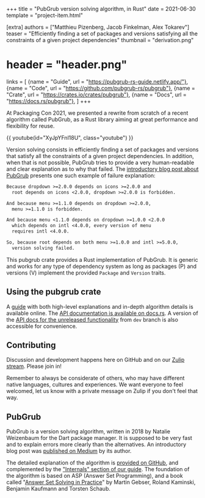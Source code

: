 +++
title = "PubGrub version solving algorithm, in Rust"
date = 2021-06-30
template = "project-item.html"

[extra]
authors = ["Matthieu Pizenberg, Jacob Finkelman, Alex Tokarev"]
teaser = "Efficiently finding a set of packages and versions satisfying all the constraints of a given project dependencies"
thumbnail = "derivation.png"
# header = "header.png"
links = [
    {name = "Guide", url = "https://pubgrub-rs-guide.netlify.app/"},
    {name = "Code", url = "https://github.com/pubgrub-rs/pubgrub"},
    {name = "Crate", url = "https://crates.io/crates/pubgrub"},
    {name = "Docs", url = "https://docs.rs/pubgrub"},
]
+++

At Packaging Con 2021, we presented a rewrite from scratch of a recent algorithm called PubGrub, as a Rust library aiming at great performance and flexibility for reuse.

{{ youtube(id="XyJpYFnl18U", class="youtube") }}

Version solving consists in efficiently finding a set of packages and versions
that satisfy all the constraints of a given project dependencies.
In addition, when that is not possible,
PubGrub tries to provide a very human-readable and clear
explanation as to why that failed.
The [introductory blog post about PubGrub][medium-pubgrub] presents
one such example of failure explanation:

```txt
Because dropdown >=2.0.0 depends on icons >=2.0.0 and
  root depends on icons <2.0.0, dropdown >=2.0.0 is forbidden.

And because menu >=1.1.0 depends on dropdown >=2.0.0,
  menu >=1.1.0 is forbidden.

And because menu <1.1.0 depends on dropdown >=1.0.0 <2.0.0
  which depends on intl <4.0.0, every version of menu
  requires intl <4.0.0.

So, because root depends on both menu >=1.0.0 and intl >=5.0.0,
  version solving failed.
```

This pubgrub crate provides a Rust implementation of PubGrub.
It is generic and works for any type of dependency system
as long as packages (P) and versions (V) implement
the provided `Package` and `Version` traits.


## Using the pubgrub crate

A [guide][guide] with both high-level explanations and
in-depth algorithm details is available online.
The [API documentation is available on docs.rs][docs].
A version of the [API docs for the unreleased functionality][docs-dev] from `dev` branch is also
accessible for convenience.


## Contributing

Discussion and development happens here on GitHub and on our
[Zulip stream](https://rust-lang.zulipchat.com/#narrow/stream/260232-t-cargo.2FPubGrub).
Please join in!

Remember to always be considerate of others,
who may have different native languages, cultures and experiences.
We want everyone to feel welcomed,
let us know with a private message on Zulip if you don't feel that way.


## PubGrub

PubGrub is a version solving algorithm,
written in 2018 by Natalie Weizenbaum
for the Dart package manager.
It is supposed to be very fast and to explain errors
more clearly than the alternatives.
An introductory blog post was
[published on Medium][medium-pubgrub] by its author.

The detailed explanation of the algorithm is
[provided on GitHub][github-pubgrub],
and complemented by the ["Internals" section of our guide][guide-internals].
The foundation of the algorithm is based on ASP (Answer Set Programming),
and a book called
"[Answer Set Solving in Practice][potassco-book]"
by Martin Gebser, Roland Kaminski, Benjamin Kaufmann and Torsten Schaub.

[crates]: https://crates.io/crates/pubgrub
[guide]: https://pubgrub-rs-guide.netlify.app/
[guide-internals]: https://pubgrub-rs-guide.netlify.app/internals/intro.html
[docs]: https://docs.rs/pubgrub
[docs-dev]: https://pubgrub-rs.github.io/pubgrub/pubgrub/
[medium-pubgrub]: https://medium.com/@nex3/pubgrub-2fb6470504f
[github-pubgrub]: https://github.com/dart-lang/pub/blob/master/doc/solver.md
[potassco-book]: https://potassco.org/book/
